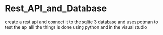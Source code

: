 # Rest_API_and_Database
create a rest api and connect it to the sqlite 3 database and uses potman to test the api
alll the things is done using python and in the visual studio
